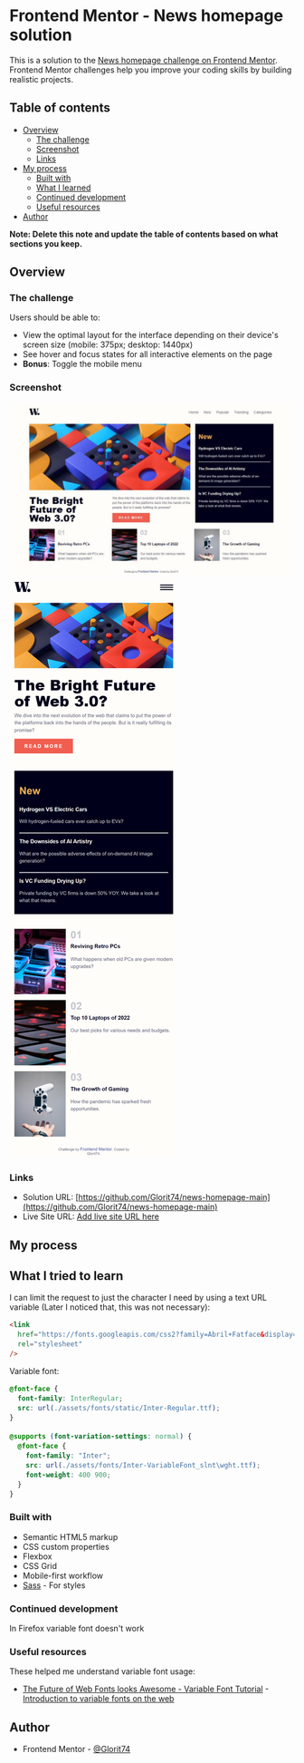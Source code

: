 # Frontend Mentor - News homepage solution

This is a solution to the [News homepage challenge on Frontend Mentor](https://www.frontendmentor.io/challenges/news-homepage-H6SWTa1MFl). Frontend Mentor challenges help you improve your coding skills by building realistic projects.

## Table of contents

- [Overview](#overview)
  - [The challenge](#the-challenge)
  - [Screenshot](#screenshot)
  - [Links](#links)
- [My process](#my-process)
  - [Built with](#built-with)
  - [What I learned](#what-i-learned)
  - [Continued development](#continued-development)
  - [Useful resources](#useful-resources)
- [Author](#author)

**Note: Delete this note and update the table of contents based on what sections you keep.**

## Overview

### The challenge

Users should be able to:

- View the optimal layout for the interface depending on their device's screen size (mobile: 375px; desktop: 1440px)
- See hover and focus states for all interactive elements on the page
- **Bonus**: Toggle the mobile menu

### Screenshot

![](./assets/images/screenshot_desctop.jpg)
![](./assets/images/screenshot_mobile.jpg)

### Links

- Solution URL: [https://github.com/Glorit74/news-homepage-main](https://github.com/Glorit74/news-homepage-main)
- Live Site URL: [Add live site URL here](https://your-live-site-url.com)

## My process

## What I tried to learn

I can limit the request to just the character I need by using a text URL variable (Later I noticed that, this was not necessary):

```html
<link
  href="https://fonts.googleapis.com/css2?family=Abril+Fatface&display=swap&text=W"
  rel="stylesheet"
/>
```

Variable font:

```css
@font-face {
  font-family: InterRegular;
  src: url(./assets/fonts/static/Inter-Regular.ttf);
}

@supports (font-variation-settings: normal) {
  @font-face {
    font-family: "Inter";
    src: url(./assets/fonts/Inter-VariableFont_slnt\wght.ttf);
    font-weight: 400 900;
  }
}
```

### Built with

- Semantic HTML5 markup
- CSS custom properties
- Flexbox
- CSS Grid
- Mobile-first workflow
- [Sass](https://sass-lang.com/) - For styles

### Continued development

In Firefox variable font doesn't work

### Useful resources

These helped me understand variable font usage:

- [The Future of Web Fonts looks Awesome - Variable Font Tutorial](https://www.youtube.com/watch?v=ZXx_U7SsZeg) -[Introduction to variable fonts on the web](https://web.dev/variable-fonts/)

## Author

- Frontend Mentor - [@Glorit74](https://www.frontendmentor.io/profile/Glorit74)
